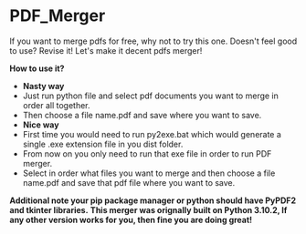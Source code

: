 # PDF_Merger
If you want to merge pdfs for free, why not to try this one. Doesn't feel good to use? Revise it! Let's make it decent pdfs merger!

**How to use it?**
* **Nasty way**
* Just run python file and select pdf documents you want to merge in order all together.
* Then choose a file name.pdf and save where you want to save.
* **Nice way**
* First time you would need to run py2exe.bat which would generate a single .exe extension file in you dist folder.
* From now on you only need to run that exe file in order to run PDF merger.
* Select in order what files you want to merge and then choose a file name.pdf and save that pdf file where you want to save.

**Additional note your pip package manager or python should have PyPDF2 and tkinter libraries.**
**This merger was orignally built on Python 3.10.2, If any other version works for you, then fine you are doing great!**
